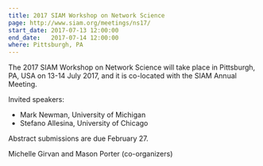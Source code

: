 ```yaml
---
title: 2017 SIAM Workshop on Network Science
page: http://www.siam.org/meetings/ns17/
start_date: 2017-07-13 12:00:00
end_date:   2017-07-14 12:00:00
where: Pittsburgh, PA
---
```


The 2017 SIAM Workshop on Network Science will take place in Pittsburgh, PA, USA on 13-14 July 2017, and it is co-located with the SIAM Annual Meeting.

Invited speakers:  

 * Mark Newman, University of Michigan  
 * Stefano Allesina, University of Chicago  

Abstract submissions are due February 27. 

Michelle Girvan and Mason Porter (co-organizers)